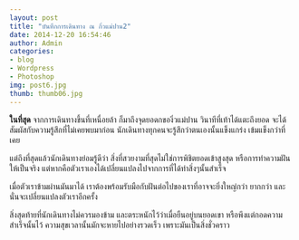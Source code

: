 ```yaml
---
layout: post
title: "บันทึกการเดินทาง ณ กิ่วแม่ปาน2"
date: 2014-12-20 16:54:46
author: Admin
categories: 
- blog 
- Wordpress
- Photoshop
img: post6.jpg
thumb: thumb06.jpg
---
```


<b>ในที่สุด</b> จากการเดินทางขึ้นที่เหนื่อยล้า ก็มาถึงจุดยอดกของิ่วแม่ปาน วินาทีที่เท้าได้แตะถึงยอด จะได้สัมผัสกับความรู้สึกที่ไม่เคยพบมาก่อน นักเดินทางทุกคนจะรู้สึกว่าตนเองนั้นแข็งแกร่ง เข้มแข็งกว่าที่เคย 

แต่ถึงที่สุดแล้วนักเดินทางย่อมรู้ดีว่า สิ่งที่สวยงามที่สุดไม่ใช่การพิชิตยอดเข้าสูงสุด หรือการทำความฝันให้เป็นจริง แต่หากคือตัวเราเองได้เปลี่ยนแปลงไปจากการที่ได้ทำสิ่งๆนั้นสำเร็จ

เมื่อตัวเราข้ามผ่านมันมาได้ เราต้องพร้อมรับมือกับฝันต่อไปของเราที่อาจจะยิ่งใหญ่กว่า ยากกว่า และนั่นจะเปลี่ยนแปลงตัวเราอีกครั้ง

สิ่งสุดท้ายที่นักเดินทางไม่ควรมองข้าม และตระหนักไว้ว่าเมื่อยืนอยู่บนยอดเขา หรือพึงแต่กอดความสำเร็จนั้นไว้ ความสุขเวลานั้นมักจะหายไปอย่างรวดเร็ว เพราะมันเป็นสิ่งชั่วคราว


[hampden]: https://github.com/jekyll/jekyll